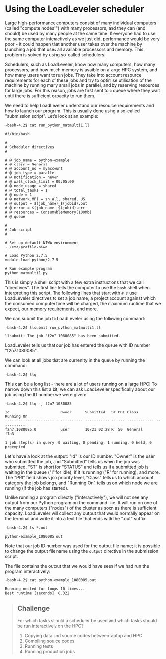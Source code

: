 # Using the LoadLeveler scheduler

Large high-performance computers consist of many individual computers (called "compute nodes"") with many processors, and they can (and should) be used by many people at the same time. If everyone had to use the same computer interactively as we just did, performance would be very poor - it could happen that another user takes over the machine by launching a job that uses all available processors and memory. This problem is solved by using so-called schedulers.

Schedulers, such as LoadLeveler, know how many computers, how many processors, and how much memory is avaible on a large HPC system, and how many users want to run jobs. They take into account resource requirements for each of these jobs and try to optimise utilisation of the machine by running many small jobs in parallel, and by reserving resources for large jobs. For this reason, jobs are first sent to a queue where they wait until there is sufficient capacity to run them.

We need to help LoadLeveler understand our resource requirements and how to launch our program. This is usually done using a so-called "submission script". Let's look at an example:
```
-bash-4.2$ cat run_python_matmulti1.ll
```
~~~ {.output}
#!/bin/bash

#
# Scheduler directives
#

# @ job_name = python-example
# @ class = General
# @ account_no = myaccount
# @ job_type = parallel
# @ notification = never
# @ wall_clock_limit = 00:05:00
# @ node_usage = shared
# @ total_tasks = 1
# @ node = 1
# @ network.MPI = sn_all, shared, US
# @ output = $(job_name)_$(jobid).out
# @ error = $(job_name)_$(jobid).err
# @ resources = ConsumableMemory(100Mb)
# @ queue

#
# Job script
#

# Set up default NIWA environment
. /etc/profile.niwa

# Load Python 2.7.5
module load python/2.7.5

# Run example program
python matmulti1.py
~~~
This is simply a shell script with a few extra instructions that we call "directives". The first line tells the computer to use the `bash` shell when interpreting this script. The following lines that start with `# @` use LoadLeveler directives to set a job name, a project account against which the consumed computer time will be charged, the maximum runtime that we expect, our memory requirements, and more.

We can submit the job to LoadLeveler using the following command:
```
-bash-4.2$ llsubmit run_python_matmulti1.ll
```
~~~ {.output}
llsubmit: The job "f2n7.1080085" has been submitted.
~~~
LoadLeveler tells us that our job has entered the queue with ID number "f2n7.1080085".

We can look at all jobs that are currenlty in the queue by running the command:
```
-bash-4.2$ llq
```
This can be a long list - there are a lot of users running on a large HPC! To narrow down this list a bit, we can ask LoadLeveler specifically about our job using the ID number we were given:
```
-bash-4.2$ llq -j f2n7.1080085
```
~~~ {.output}
Id                       Owner      Submitted   ST PRI Class        Running On
------------------------ ---------- ----------- -- --- ------------ -----------
f2n7.1080085.0           user       10/21 02:28 R  50  General      f7n3

1 job step(s) in query, 0 waiting, 0 pending, 1 running, 0 held, 0 preempted
~~~
Let's have a look at the output: "Id" is our ID number. "Owner" is the user who submitted the job, and "Submitted" tells us when the job was submitted. "ST" is short for "STATUS" and tells us if a submitted job is waiting in the queue ("I" for idle), if it is running ("R" for running), and more. The "PRI" field shows job priority level, "Class" tells us to which account category the job belongs, and "Running On" tells us on which node we are running (if the job has started).

Unlike running a program directly ("interactively"), we will not see any output from our Python program on the command line. It will run on one of the many computers ("nodes") of the cluster as soon as there is sufficient capacity. LoadLeveler will collect any output that would normally appear on the terminal and write it into a text file that ends with the ".out" suffix:
```
-bash-4.2$ ls *.out
```
~~~ {.output}
python-example_1080085.out
~~~
Note that our job ID number was used for the output file name; it is possible to change the output file name using the `output` directive in the submission script.

The file contains the output that we would have seen if we had run the program interactively:
```
-bash-4.2$ cat python-example_1080085.out
```
~~~ {.output}
Running nested for loops 10 times...
Best runtime [seconds]: 8.322
~~~

> ## Challenge
>
> For which tasks should a scheduler be used and which tasks should be run interactively on the HPC?
>
> 1. Copying data and source codes between laptop and HPC
> 2. Compiling source codes
> 3. Running tests
> 4. Running production jobs